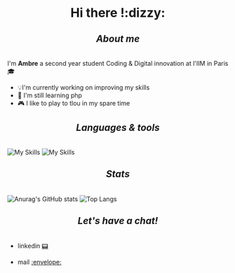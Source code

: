 <h1 align="center">Hi there !:dizzy:	</h1>


## *<h5 align="center"> About me </h5>*
I'm __Ambre__ a second year student Coding & Digital innovation at l'IIM in Paris 🎓
 - :bulb:I'm currently working on improving my skills
 - :star2:	I'm still learning php
 - :video_game:	I like to play to tlou in my spare time

## 
## *<h5 align="center"> Languages & tools</h5>*
![My Skills](https://skillicons.dev/icons?i=,,,js,html,css,vue,,)
![My Skills](https://skillicons.dev/icons?i=,gcp,vscode,ps,xd,ai,)


## *<h5 align="center"> Stats </h5>*

##
![Anurag's GitHub stats](https://github-readme-stats.vercel.app/api?username=aarena18&theme=graywhite&show_icons=true)
![Top Langs](https://github-readme-stats.vercel.app/api/top-langs/?username=aarena18&layout=compact&theme=graywhite&show_icons=true)



## *<h5 align="center"> Let's have a chat! </h5>*

 - <p>linkedin <a href="www.linkedin.com/in/ambrearena/"> 📟 </a></p>
 - <p> mail <a href="mailto:ambrearena@gmail.com"> :envelope: </a></p>


<!---
aarena18/aarena18 is a ✨ special ✨ repository because its `README.md` (this file) appears on your GitHub profile.
You can click the Preview link to take a look at your changes.
--->
